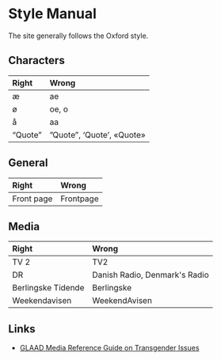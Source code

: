Style Manual
============
The site generally follows the Oxford style.

Characters
-------

 Right   | Wrong
:--------|:--------------------------
 æ       | ae
 ø       | oe, o
 å       | aa
 “Quote” | ”Quote”, ‘Quote’, «Quote»

General
-------

 Right      | Wrong
:-----------|:---------
 Front page | Frontpage

Media
-----

 Right | Wrong
:------|:-----------------------------
 TV 2  | TV2
 DR    | Danish Radio, Denmark's Radio
 Berlingske Tidende | Berlingske
 Weekendavisen | WeekendAvisen

Links
------
- [GLAAD Media Reference Guide on Transgender Issues][transgender]


[transgender]: http://www.glaad.org/reference/transgender
